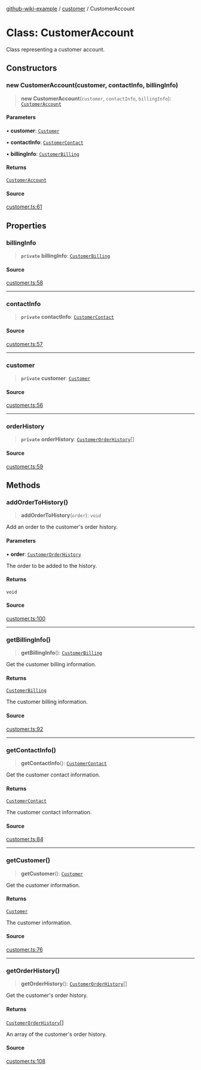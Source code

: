 [github-wiki-example](../wiki/Home) / [customer](../wiki/customer) / CustomerAccount

# Class: CustomerAccount

Class representing a customer account.

## Constructors

### new CustomerAccount(customer, contactInfo, billingInfo)

> **new CustomerAccount**(`customer`, `contactInfo`, `billingInfo`): [`CustomerAccount`](../wiki/customer.Class.CustomerAccount)

#### Parameters

• **customer**: [`Customer`](../wiki/customer.Interface.Customer)

• **contactInfo**: [`CustomerContact`](../wiki/customer.Interface.CustomerContact)

• **billingInfo**: [`CustomerBilling`](../wiki/customer.Interface.CustomerBilling)

#### Returns

[`CustomerAccount`](../wiki/customer.Class.CustomerAccount)

#### Source

[customer.ts:61](https://github.com/tgreyuk/typedoc-plugin-markdown-examples/blob/3728586/examples/04-typedoc-github-wiki-theme/src/customer.ts#L61)

## Properties

### billingInfo

> **`private`** **billingInfo**: [`CustomerBilling`](../wiki/customer.Interface.CustomerBilling)

#### Source

[customer.ts:58](https://github.com/tgreyuk/typedoc-plugin-markdown-examples/blob/3728586/examples/04-typedoc-github-wiki-theme/src/customer.ts#L58)

***

### contactInfo

> **`private`** **contactInfo**: [`CustomerContact`](../wiki/customer.Interface.CustomerContact)

#### Source

[customer.ts:57](https://github.com/tgreyuk/typedoc-plugin-markdown-examples/blob/3728586/examples/04-typedoc-github-wiki-theme/src/customer.ts#L57)

***

### customer

> **`private`** **customer**: [`Customer`](../wiki/customer.Interface.Customer)

#### Source

[customer.ts:56](https://github.com/tgreyuk/typedoc-plugin-markdown-examples/blob/3728586/examples/04-typedoc-github-wiki-theme/src/customer.ts#L56)

***

### orderHistory

> **`private`** **orderHistory**: [`CustomerOrderHistory`](../wiki/customer.Interface.CustomerOrderHistory)[]

#### Source

[customer.ts:59](https://github.com/tgreyuk/typedoc-plugin-markdown-examples/blob/3728586/examples/04-typedoc-github-wiki-theme/src/customer.ts#L59)

## Methods

### addOrderToHistory()

> **addOrderToHistory**(`order`): `void`

Add an order to the customer's order history.

#### Parameters

• **order**: [`CustomerOrderHistory`](../wiki/customer.Interface.CustomerOrderHistory)

The order to be added to the history.

#### Returns

`void`

#### Source

[customer.ts:100](https://github.com/tgreyuk/typedoc-plugin-markdown-examples/blob/3728586/examples/04-typedoc-github-wiki-theme/src/customer.ts#L100)

***

### getBillingInfo()

> **getBillingInfo**(): [`CustomerBilling`](../wiki/customer.Interface.CustomerBilling)

Get the customer billing information.

#### Returns

[`CustomerBilling`](../wiki/customer.Interface.CustomerBilling)

The customer billing information.

#### Source

[customer.ts:92](https://github.com/tgreyuk/typedoc-plugin-markdown-examples/blob/3728586/examples/04-typedoc-github-wiki-theme/src/customer.ts#L92)

***

### getContactInfo()

> **getContactInfo**(): [`CustomerContact`](../wiki/customer.Interface.CustomerContact)

Get the customer contact information.

#### Returns

[`CustomerContact`](../wiki/customer.Interface.CustomerContact)

The customer contact information.

#### Source

[customer.ts:84](https://github.com/tgreyuk/typedoc-plugin-markdown-examples/blob/3728586/examples/04-typedoc-github-wiki-theme/src/customer.ts#L84)

***

### getCustomer()

> **getCustomer**(): [`Customer`](../wiki/customer.Interface.Customer)

Get the customer information.

#### Returns

[`Customer`](../wiki/customer.Interface.Customer)

The customer information.

#### Source

[customer.ts:76](https://github.com/tgreyuk/typedoc-plugin-markdown-examples/blob/3728586/examples/04-typedoc-github-wiki-theme/src/customer.ts#L76)

***

### getOrderHistory()

> **getOrderHistory**(): [`CustomerOrderHistory`](../wiki/customer.Interface.CustomerOrderHistory)[]

Get the customer's order history.

#### Returns

[`CustomerOrderHistory`](../wiki/customer.Interface.CustomerOrderHistory)[]

An array of the customer's order history.

#### Source

[customer.ts:108](https://github.com/tgreyuk/typedoc-plugin-markdown-examples/blob/3728586/examples/04-typedoc-github-wiki-theme/src/customer.ts#L108)
